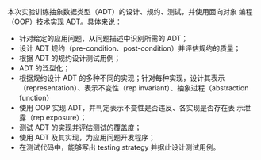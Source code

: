 本次实验训练抽象数据类型（ADT）的设计、规约、测试，并使用面向对象 
编程（OOP）技术实现 ADT。具体来说： 
+ 针对给定的应用问题，从问题描述中识别所需的 ADT； 
+ 设计 ADT 规约（pre-condition、post-condition）并评估规约的质量； 
+ 根据 ADT 的规约设计测试用例； 
+ ADT 的泛型化； 
+ 根据规约设计 ADT 的多种不同的实现；针对每种实现，设计其表示 （representation）、表示不变性（rep invariant）、抽象过程（abstraction function） 
+ 使用 OOP 实现 ADT，并判定表示不变性是否违反、各实现是否存在表 
示泄露（rep exposure）； 
+ 测试 ADT 的实现并评估测试的覆盖度； 
+ 使用 ADT 及其实现，为应用问题开发程序； 
+ 在测试代码中，能够写出 testing strategy 并据此设计测试用例。
